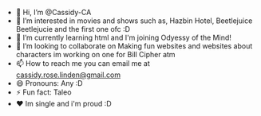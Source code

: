 - 👋 Hi, I’m @Cassidy-CA
- 👀 I’m interested in movies and shows such as, Hazbin Hotel, Beetlejuice Beetlejucie and the first one ofc :D
- 🌱 I’m currently learning html and I'm joining Odyessy of the Mind!
- 💞️ I’m looking to collaborate on Making fun websites and websites about characters im working on one for Bill Cipher atm
- 📫 How to reach me you can email me at cassidy.rose.linden@gmail.com 
- 😄 Pronouns: Any :D
- ⚡ Fun fact: Taleo
- ♥ Im single and i'm proud :D

<!---
Cassidy-CA/Cassidy-CA is a ✨ special ✨ repository because its `README.md` (this file) appears on your GitHub profile.
You can click the Preview link to take a look at your changes.
--->
